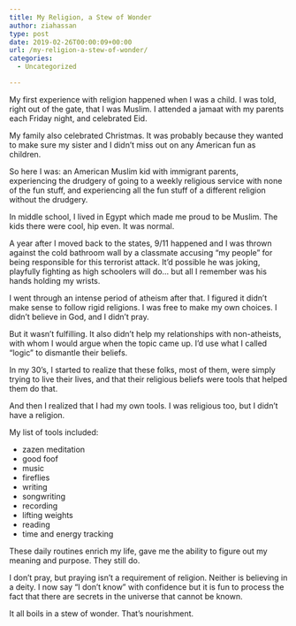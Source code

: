 ```yaml
---
title: My Religion, a Stew of Wonder
author: ziahassan
type: post
date: 2019-02-26T00:00:09+00:00
url: /my-religion-a-stew-of-wonder/
categories:
  - Uncategorized

---
```

My first experience with religion happened when I was a child. I was told, right out of the gate, that I was Muslim. I attended a jamaat with my parents each Friday night, and celebrated Eid. 

My family also celebrated Christmas. It was probably because they wanted to make sure my sister and I didn&#8217;t miss out on any American fun as children. 

So here I was: an American Muslim kid with immigrant parents, experiencing the drudgery of going to a weekly religious service with none of the fun stuff, and experiencing all the fun stuff of a different religion without the drudgery. 

In middle school, I lived in Egypt which made me proud to be Muslim. The kids there were cool, hip even. It was normal. 

A year after I moved back to the states, 9/11 happened and I was thrown against the cold bathroom wall by a classmate accusing “my people&#8221; for being responsible for this terrorist attack. It&#8217;d possible he was joking, playfully fighting as high schoolers will do&#8230; but all I remember was his hands holding my wrists. 

I went through an intense period of atheism after that. I figured it didn&#8217;t make sense to follow rigid religions. I was free to make my own choices. I didn&#8217;t believe in God, and I didn&#8217;t pray. 

But it wasn&#8217;t fulfilling. It also didn&#8217;t help my relationships with non-atheists, with whom I would argue when the topic came up. I&#8217;d use what I called “logic” to dismantle their beliefs.

In my 30’s, I started to realize that these folks, most of them, were simply trying to live their lives, and that their religious beliefs were tools that helped them do that. 

And then I realized that I had my own tools. I was religious too, but I didn&#8217;t have a religion. 

My list of tools included:

  * zazen meditation 
  * good foof
  * music
  * fireflies
  * writing
  * songwriting
  * recording
  * lifting weights
  * reading
  * time and energy tracking

These daily routines enrich my life, gave me the ability to figure out my meaning and purpose. They still do. 

I don&#8217;t pray, but praying isn&#8217;t a requirement of religion. Neither is believing in a deity. I now say “I don&#8217;t know” with confidence but it is fun to process the fact that there are secrets in the universe that cannot be known. 

It all boils in a stew of wonder. That’s nourishment.